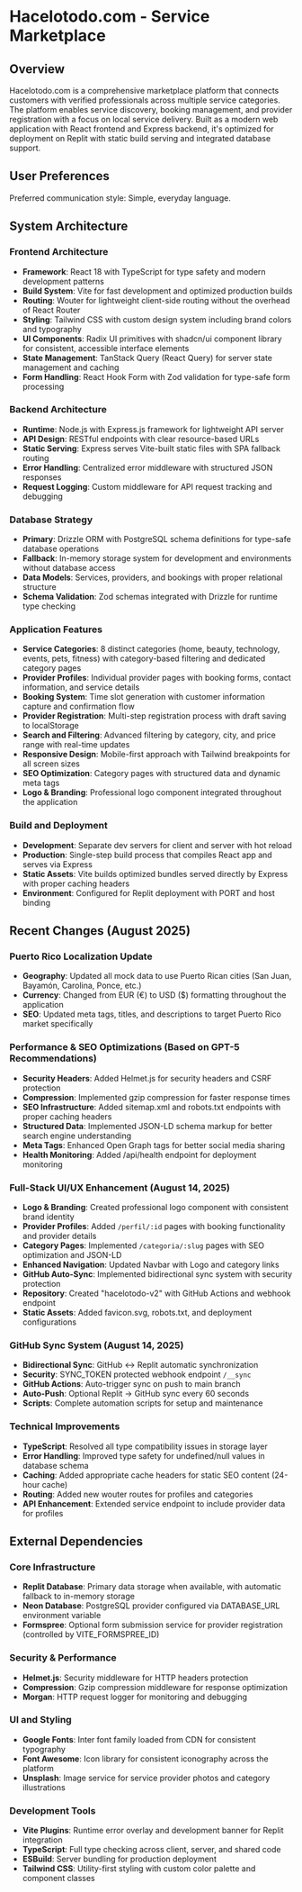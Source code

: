 # Hacelotodo.com - Service Marketplace

## Overview

Hacelotodo.com is a comprehensive marketplace platform that connects customers with verified professionals across multiple service categories. The platform enables service discovery, booking management, and provider registration with a focus on local service delivery. Built as a modern web application with React frontend and Express backend, it's optimized for deployment on Replit with static build serving and integrated database support.

## User Preferences

Preferred communication style: Simple, everyday language.

## System Architecture

### Frontend Architecture
- **Framework**: React 18 with TypeScript for type safety and modern development patterns
- **Build System**: Vite for fast development and optimized production builds
- **Routing**: Wouter for lightweight client-side routing without the overhead of React Router
- **Styling**: Tailwind CSS with custom design system including brand colors and typography
- **UI Components**: Radix UI primitives with shadcn/ui component library for consistent, accessible interface elements
- **State Management**: TanStack Query (React Query) for server state management and caching
- **Form Handling**: React Hook Form with Zod validation for type-safe form processing

### Backend Architecture
- **Runtime**: Node.js with Express.js framework for lightweight API server
- **API Design**: RESTful endpoints with clear resource-based URLs
- **Static Serving**: Express serves Vite-built static files with SPA fallback routing
- **Error Handling**: Centralized error middleware with structured JSON responses
- **Request Logging**: Custom middleware for API request tracking and debugging

### Database Strategy
- **Primary**: Drizzle ORM with PostgreSQL schema definitions for type-safe database operations
- **Fallback**: In-memory storage system for development and environments without database access
- **Data Models**: Services, providers, and bookings with proper relational structure
- **Schema Validation**: Zod schemas integrated with Drizzle for runtime type checking

### Application Features
- **Service Categories**: 8 distinct categories (home, beauty, technology, events, pets, fitness) with category-based filtering and dedicated category pages
- **Provider Profiles**: Individual provider pages with booking forms, contact information, and service details
- **Booking System**: Time slot generation with customer information capture and confirmation flow
- **Provider Registration**: Multi-step registration process with draft saving to localStorage
- **Search and Filtering**: Advanced filtering by category, city, and price range with real-time updates
- **Responsive Design**: Mobile-first approach with Tailwind breakpoints for all screen sizes
- **SEO Optimization**: Category pages with structured data and dynamic meta tags
- **Logo & Branding**: Professional logo component integrated throughout the application

### Build and Deployment
- **Development**: Separate dev servers for client and server with hot reload
- **Production**: Single-step build process that compiles React app and serves via Express
- **Static Assets**: Vite builds optimized bundles served directly by Express with proper caching headers
- **Environment**: Configured for Replit deployment with PORT and host binding

## Recent Changes (August 2025)

### Puerto Rico Localization Update
- **Geography**: Updated all mock data to use Puerto Rican cities (San Juan, Bayamón, Carolina, Ponce, etc.)
- **Currency**: Changed from EUR (€) to USD ($) formatting throughout the application
- **SEO**: Updated meta tags, titles, and descriptions to target Puerto Rico market specifically

### Performance & SEO Optimizations (Based on GPT-5 Recommendations)
- **Security Headers**: Added Helmet.js for security headers and CSRF protection
- **Compression**: Implemented gzip compression for faster response times
- **SEO Infrastructure**: Added sitemap.xml and robots.txt endpoints with proper caching headers
- **Structured Data**: Implemented JSON-LD schema markup for better search engine understanding
- **Meta Tags**: Enhanced Open Graph tags for better social media sharing
- **Health Monitoring**: Added /api/health endpoint for deployment monitoring

### Full-Stack UI/UX Enhancement (August 14, 2025)
- **Logo & Branding**: Created professional logo component with consistent brand identity
- **Provider Profiles**: Added `/perfil/:id` pages with booking functionality and provider details
- **Category Pages**: Implemented `/categoria/:slug` pages with SEO optimization and JSON-LD
- **Enhanced Navigation**: Updated Navbar with Logo and category links
- **GitHub Auto-Sync**: Implemented bidirectional sync system with security protection
- **Repository**: Created "hacelotodo-v2" with GitHub Actions and webhook endpoint
- **Static Assets**: Added favicon.svg, robots.txt, and deployment configurations

### GitHub Sync System (August 14, 2025)
- **Bidirectional Sync**: GitHub ↔ Replit automatic synchronization
- **Security**: SYNC_TOKEN protected webhook endpoint `/__sync`
- **GitHub Actions**: Auto-trigger sync on push to main branch
- **Auto-Push**: Optional Replit → GitHub sync every 60 seconds
- **Scripts**: Complete automation scripts for setup and maintenance

### Technical Improvements
- **TypeScript**: Resolved all type compatibility issues in storage layer
- **Error Handling**: Improved type safety for undefined/null values in database schema
- **Caching**: Added appropriate cache headers for static SEO content (24-hour cache)
- **Routing**: Added new wouter routes for profiles and categories
- **API Enhancement**: Extended service endpoint to include provider data for profiles

## External Dependencies

### Core Infrastructure
- **Replit Database**: Primary data storage when available, with automatic fallback to in-memory storage
- **Neon Database**: PostgreSQL provider configured via DATABASE_URL environment variable
- **Formspree**: Optional form submission service for provider registration (controlled by VITE_FORMSPREE_ID)

### Security & Performance
- **Helmet.js**: Security middleware for HTTP headers protection
- **Compression**: Gzip compression middleware for response optimization
- **Morgan**: HTTP request logger for monitoring and debugging

### UI and Styling
- **Google Fonts**: Inter font family loaded from CDN for consistent typography
- **Font Awesome**: Icon library for consistent iconography across the platform
- **Unsplash**: Image service for service provider photos and category illustrations

### Development Tools
- **Vite Plugins**: Runtime error overlay and development banner for Replit integration
- **TypeScript**: Full type checking across client, server, and shared code
- **ESBuild**: Server bundling for production deployment
- **Tailwind CSS**: Utility-first styling with custom color palette and component classes